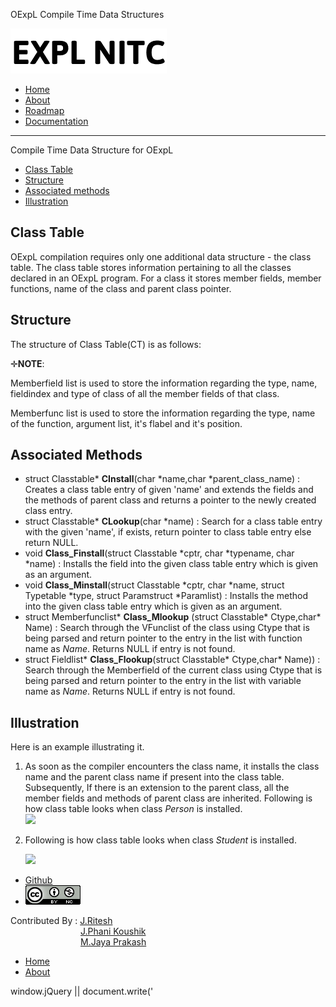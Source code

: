 OExpL Compile Time Data Structures    

[![](img/logo.png)](index.html)

*   [Home](index.html)
*   [About](about.html)
*   [Roadmap](roadmap.html)
*   [Documentation](documentation.html)

* * *

Compile Time Data Structure for OExpL

  
  

*   [Class Table](#nav-class-table)
*   [Structure](#nav-structure)
*   [Associated methods](#nav-associated-methods)
*   [Illustration](#nav-illustration)

Class Table
-----------

OExpL compilation requires only one additional data structure - the class table. The class table stores information pertaining to all the classes declared in an OExpL program. For a class it stores member fields, member functions, name of the class and parent class pointer.

Structure
---------

The structure of Class Table(CT) is as follows:

✛**NOTE**:

Memberfield list is used to store the information regarding the type, name, fieldindex and type of class of all the member fields of that class.

Memberfunc list is used to store the information regarding the type, name of the function, argument list, it's flabel and it's position.

Associated Methods
------------------

*   struct Classtable\* **CInstall**(char \*name,char \*parent\_class\_name) : Creates a class table entry of given 'name' and extends the fields and the methods of parent class and returns a pointer to the newly created class entry.
*   struct Classtable\* **CLookup**(char \*name) : Search for a class table entry with the given 'name', if exists, return pointer to class table entry else return NULL.
*   void **Class\_Finstall**(struct Classtable \*cptr, char \*typename, char \*name) : Installs the field into the given class table entry which is given as an argument.
*   void **Class\_Minstall**(struct Classtable \*cptr, char \*name, struct Typetable \*type, struct Paramstruct \*Paramlist) : Installs the method into the given class table entry which is given as an argument.
*   struct Memberfunclist\* **Class\_Mlookup** (struct Classtable\* Ctype,char\* Name) : Search through the VFunclist of the class using Ctype that is being parsed and return pointer to the entry in the list with function name as _Name_. Returns NULL if entry is not found.
*   struct Fieldlist\* **Class\_Flookup**(struct Classtable\* Ctype,char\* Name)) : Search through the Memberfield of the current class using Ctype that is being parsed and return pointer to the entry in the list with variable name as _Name_. Returns NULL if entry is not found.

Illustration
------------

Here is an example illustrating it.

1.  As soon as the compiler encounters the class name, it installs the class name and the parent class name if present into the class table. Subsequently, If there is an extension to the parent class, all the member fields and methods of parent class are inherited. Following is how class table looks when class _Person_ is installed.  
    [![](/img/class_table_1.png)](/img/class_table_1.png)
2.  Following is how class table looks when class _Student_ is installed.  
      
    [![](/img/class_table_2.png)](/img/class_table_2.png)

*   [Github](http://github.com/silcnitc)
*   [![Creative Commons License](img/creativecommons.png)](http://creativecommons.org/licenses/by-nc/4.0/)

Contributed By : [J.Ritesh](#)  
        [J.Phani Koushik](#)  
        [M.Jaya Prakash](#)

*   [Home](index.html)
*   [About](about.html)

  

window.jQuery || document.write('<script src="js/jquery-1.7.2.min.js"><\\/script>')